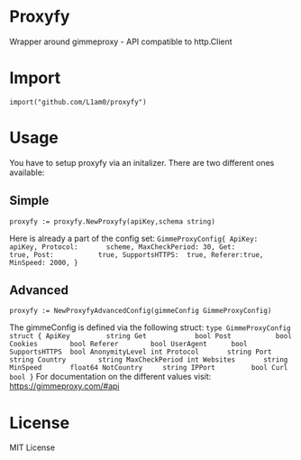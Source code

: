 # Proxyfy
Wrapper around gimmeproxy - API compatible to http.Client


# Import
`import("github.com/L1am0/proxyfy")`

# Usage
You have to setup proxyfy via an initalizer.
There are two different ones available:

## Simple

`proxyfy := proxyfy.NewProxyfy(apiKey,schema string)`

Here is already a part of the config set:
`GimmeProxyConfig{
	ApiKey:         apiKey,
	Protocol:       scheme,
	MaxCheckPeriod: 30,
	Get:            true,
	Post:           true,
	SupportsHTTPS:  true,
	Referer:true,
	MinSpeed: 2000,
}`

## Advanced

`proxyfy := NewProxyfyAdvancedConfig(gimmeConfig GimmeProxyConfig)`

The gimmeConfig is defined via the following struct:
`type GimmeProxyConfig struct {
	ApiKey         string
	Get            bool
	Post           bool
	Cookies        bool
	Referer        bool
	UserAgent      bool
	SupportsHTTPS  bool
	AnonymityLevel int
	Protocol       string
	Port           string
	Country        string
	MaxCheckPeriod int
	Websites       string
	MinSpeed       float64
	NotCountry     string
	IPPort         bool
	Curl           bool
}`
For documentation on the different values visit: https://gimmeproxy.com/#api


# License
MIT License